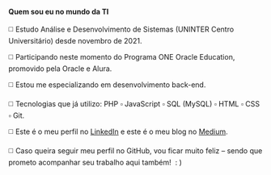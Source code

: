 **Quem sou eu no mundo da TI**  
&nbsp;   
:white_medium_square:  Estudo Análise e Desenvolvimento de Sistemas (UNINTER Centro Universitário) desde novembro de 2021.

:white_medium_square:  Participando neste momento do Programa ONE Oracle Education, promovido pela Oracle e Alura.

:white_medium_square:  Estou me especializando em desenvolvimento back-end.

:white_medium_square:  Tecnologias que já utilizo: PHP  :white_small_square:  JavaScript  :white_small_square:  SQL (MySQL) :white_small_square:   HTML  :white_small_square:   CSS :white_small_square:   Git.

:white_medium_square: Este é o meu perfil no [LinkedIn](https://www.linkedin.com/in/michelelozada/) e este é o meu blog no [Medium](https://medium.com/@michelelozada).

:white_medium_square: Caso queira seguir meu perfil no GitHub, vou ficar muito feliz – sendo que prometo acompanhar seu trabalho aqui também!&nbsp; : )
